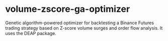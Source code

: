 # volume-zscore-ga-optimizer
Genetic algorithm-powered optimizer for backtesting a Binance Futures trading strategy based on Z-score volume surges and order flow analysis. It uses the DEAP package.
